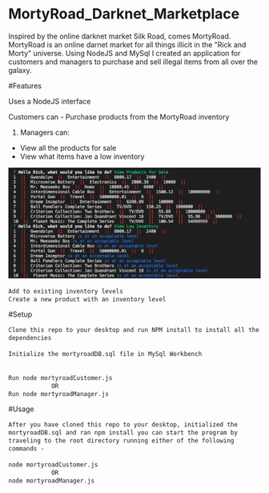 # MortyRoad_Darknet_Marketplace
 Inspired by the online darknet market Silk Road, comes MortyRoad. MortyRoad is an online darnet market for all things illicit in the "Rick and Morty" universe.  Using NodeJS and MySql I created an application for customers and managers to purchase and sell illegal items from all over the galaxy. 

 #Features

 Uses a NodeJS interface

 Customers can -
    Purchase products from the MortyRoad inventory

 1. Managers can: 
   * View all the products for sale
   * View what items have a low inventory

![Alt text](/images/ViewInvLowInv.png "View Products and View Items with Low Inventory")

    Add to existing inventory levels
    Create a new product with an inventory level

#Setup

    Clone this repo to your desktop and run NPM install to install all the dependencies

    Initialize the mortyroadDB.sql file in MySql Workbench


    Run node mortyroadCustomer.js 
                OR
    Run node mortyroadManager.js

#Usage

    After you have cloned this repo to your desktop, initialized the mortyroadDB.sql and ran npm install you can start the program by traveling to the root directory running either of the following commands - 

    node mortyroadCustomer.js 
                OR
    node mortyroadManager.js


